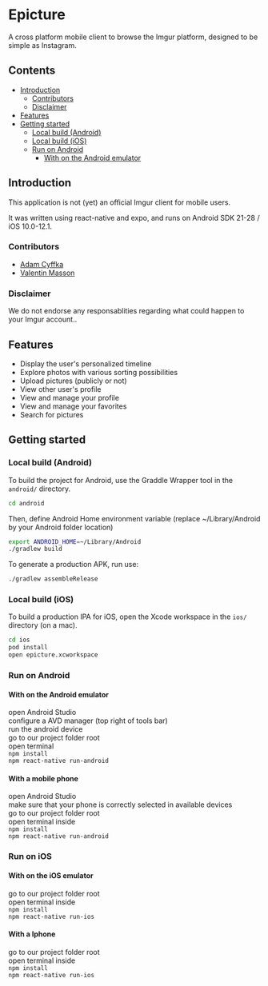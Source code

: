# Epicture

A cross platform mobile client to browse the Imgur platform, designed to be simple as Instagram.

## Contents
- [Introduction](#introduction)
    - [Contributors](#contributors)
    - [Disclaimer](#disclaimer)
- [Features](#features)
- [Getting started](#getting-started)
    - [Local build (Android)](#local-build-android)
    - [Local build (iOS)](#local-build-ios)
    - [Run on Android](#run-android)
        - [With on the Android emulator](#android-emulator)

## Introduction

This application is not (yet) an official Imgur client for mobile users.

It was written using react-native and expo, and runs on Android SDK 21-28 / iOS 10.0-12.1.

### Contributors

* [Adam Cyffka](https://github.com/AdamCyffka)
* [Valentin Masson](https://github.com/Valipss)

### Disclaimer

We do not endorse any responsablities regarding what could happen to your Imgur account..

## Features

* Display the user's personalized timeline
* Explore photos with various sorting possibilities
* Upload pictures (publicly or not)
* View other user's profile
* View and manage your profile
* View and manage your favorites
* Search for pictures

## Getting started

### Local build (Android)

To build the project for Android, use the Graddle Wrapper tool in the `android/` directory.

```bash
cd android
```
Then, define Android Home environment variable (replace ~/Library/Android by your Android folder location)
```bash
export ANDROID_HOME=~/Library/Android
./gradlew build
```

To generate a production APK, run use:

```bash
./gradlew assembleRelease
```

### Local build (iOS)

To build a production IPA for iOS, open the Xcode workspace in the `ios/` directory (on a mac).

```bash
cd ios
pod install
open epicture.xcworkspace
```

### Run on Android

#### With on the Android emulator

open Android Studio<br/>
configure a AVD manager (top right of tools bar)<br/>
run the android device<br/>
go to our project folder root<br/>
open terminal<br/>
`npm install`<br/>
`npm react-native run-android`<br/>

#### With a mobile phone

open Android Studio<br/>
make sure that your phone is correctly selected in available devices<br/>
go to our project folder root<br/>
open terminal inside<br/>
`npm install`<br/>
`npm react-native run-android`<br/>

### Run on iOS

#### With on the iOS emulator

go to our project folder root<br/>
open terminal inside<br/>
`npm install`<br/>
`npm react-native run-ios`<br/>

#### With a Iphone

go to our project folder root<br/>
open terminal inside<br/>
`npm install`<br/>
`npm react-native run-ios`<br/>
